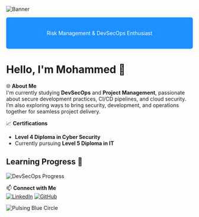 ![Banner](https://via.placeholder.com/1000x150/1E90FF/FFFFFF?text=Welcome+to+My+GitHub+Profile)

<div style="background-color:#1E90FF; color:white; padding:20px; border-radius:5px;">
    <p align="center">Risk Management & DevSecOps Enthusiast</p>
</div>

# Hello, I'm Mohammed 👋

🌐 **About Me**  
I'm currently studying **DevSecOps** and **Project Management**, passionate about secure development practices, CI/CD pipelines, and cloud security. I’m also exploring ways to bring security, development, and operations together for seamless project delivery.

📈 **Certifications**  
- **Level 4 Diploma in Cyber Security**  
- Currently pursuing **Level 5 Diploma in IT**

## Learning Progress 🚀
![DevSecOps Progress](https://progress-bar.dev/50/?scale=100&title=DevSecOps&color=1E90FF&width=300)

📫 **Connect with Me**  
[![LinkedIn](https://img.shields.io/badge/LinkedIn-0077B5?style=for-the-badge&logo=linkedin&logoColor=white)](https://www.linkedin.com/in/mohammed-ahmed-409bb6117)
[![GitHub](https://img.shields.io/badge/GitHub-181717?style=for-the-badge&logo=github&logoColor=white)](https://github.com/Mo7964)

![Pulsing Blue Circle](https://www.svgviewer.dev/s/zgGLHdxL)
